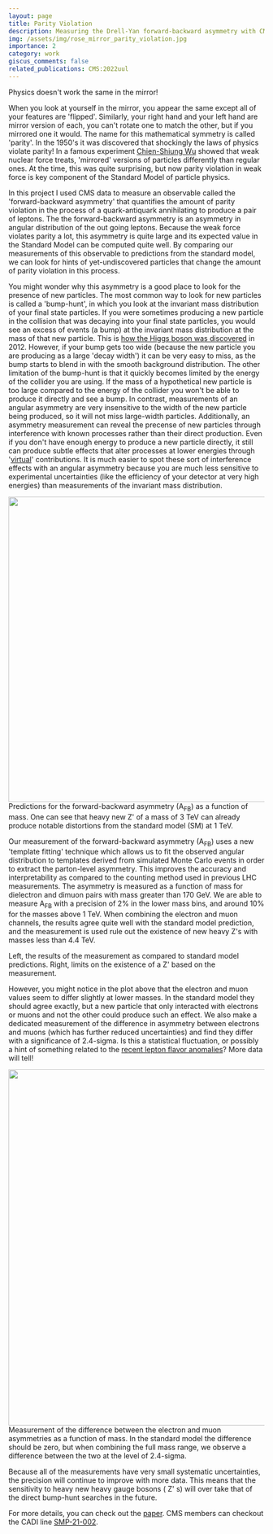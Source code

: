 ```yaml
---
layout: page
title: Parity Violation
description: Measuring the Drell-Yan forward-backward asymmetry with CMS
img: /assets/img/rose_mirror_parity_violation.jpg
importance: 2
category: work
giscus_comments: false
related_publications: CMS:2022uul
---
```

<div class="row justify-content-sm-center">
    <div style="text-align: center">
        <img class="img-fluid rounded z-depth-1" src="{{ '/assets/img/rose_mirror_parity_violation.jpg' | relative_url }}" alt="" title="CMS Collisions"/>
    </div>
</div>
<div class="caption">
    Physics doesn't work the same in the mirror!
</div>

When you look at yourself in the mirror, you appear the same except all of your features are 'flipped'. 
Similarly, your right hand and your left hand are mirror version of each, you
can't rotate one to match the other, but if you mirrored one it would.
The name for this mathematical symmetry is called 'parity'.
In the 1950's it was discovered that shockingly the laws of physics violate
parity!
In a famous experiment [Chien-Shiung Wu](https://en.wikipedia.org/wiki/Chien-Shiung_Wu) showed that weak nuclear force treats, 'mirrored' versions of particles differently than regular ones. 
At the time, this was quite surprising, but now parity violation in weak force
is key component of the Standard Model of particle physics. 

In this project I used CMS data to measure an observable called the 'forward-backward asymmetry' that quantifies 
the amount of parity violation in the process of a quark-antiquark annihilating to produce a pair of leptons.
The the forward-backward asymmetry is an asymmetry in angular distribution of
the out going leptons. Because the weak force violates parity a lot, this
asymmetry is quite large and its expected value in the Standard Model can be
computed quite well. 
By comparing our measurements of this observable to predictions from the standard model, we can look for hints of yet-undiscovered particles that change the amount of parity violation in this process. 

You might wonder why this asymmetry is a good place to look for the presence of new
particles. 
The most common way to look for new particles is called a 'bump-hunt', in
which you look at the invariant mass distribution of your final state
particles. 
If you were sometimes producing a new particle in the collision that was
decaying into your final state particles, you would see
an excess of events (a bump) at the invariant mass distribution at the mass of
that new particle. This is [how the Higgs boson was discovered](https://atlas.cern/updates/briefing/exploring-higgs-discovery-channels) in 2012.
However, if your bump gets too wide (because the new particle you are producing
as a large 'decay width') it can be very easy to miss, as the bump starts to
blend in with the smooth background distribution. 
The other limitation of the bump-hunt is that it quickly becomes limited by the
energy of the collider you are using. If the mass of a hypothetical new particle is too
large compared to the energy of the collider you won't be able to
produce it directly and see a bump. 
In contrast, measurements of an angular asymmetry are very insensitive to the
width of the new particle being produced, so it will not miss large-width
particles. 
Additionally, an asymmetry measurement can reveal the precense of new particles through interference with known processes
rather than their direct production. Even if you don't have
enough energy to produce a new particle directly, it still can produce subtle
effects that alter processes at lower energies through '[virtual](https://en.wikipedia.org/wiki/Virtual_particle)' contributions. 
It is much easier to spot these sort of interference effects with an angular
asymmetry because you are much less sensitive to experimental uncertainties
(like the efficiency of your detector at very high energies) than measurements
of the invariant mass distribution. 

<div class="row  justify-content-sm-center">
    <div style="text-align: center">
        <img class="img-fluid rounded z-depth-1" src="{{ '/assets/img/AFB_SM_Zprime.png' | relative_url }}" width = "600" alt="" title="Predictions for the forward-backward asymmetry"/>
    </div>
</div>
<div class="caption">
    Predictions for the forward-backward asymmetry (A<sub>FB</sub>) as a function of mass. One can see
    that heavy new Z' of a mass of 3 TeV can already produce notable
    distortions from the standard model (SM) at 1 TeV. 
</div>


Our measurement of the forward-backward asymmetry  (A<sub>FB</sub>) uses a new 'template fitting' technique which allows us to
fit the observed angular distribution to templates derived from simulated Monte Carlo events in
order to extract the parton-level asymmetry. 
This improves the accuracy and interpretability as compared to the counting
method used in previous LHC measurements. 
The asymmetry is measured as a function of mass for dielectron and dimuon pairs
with mass greater than 170 GeV. We are able to measure A<sub>FB</sub> with
a precision of 2% in the lower mass bins, and around 10% for the masses above
1 TeV. 
When combining the electron and muon channels, the results agree quite well
with the standard model prediction, and the measurement is used rule out the
existence of new heavy Z's with masses less than 4.4 TeV. 


<div class="row">
    <div class="col-sm mt-3 mt-md-0">
        <img class="img-fluid rounded z-depth-1" src="{{ '/assets/img/AFB_mbins_unblind.png' | relative_url }}" alt="" title="Results of AFB measurement"/>
    </div>
    <div class="col-sm mt-3 mt-md-0">
        <img class="img-fluid rounded z-depth-1" src="{{ '/assets/img/limit_obs.png' | relative_url }}" alt="" title="Limits on the existence of a new Z' based on the measurment."/>
    </div>
</div>
<div class="caption">
Left, the results of the measurement as compared to standard model predictions.
Right, limits on the existence of a Z' based on the measurement. 
</div>


However, you might notice in the plot above that the electron and muon values
seem to differ slightly at lower masses. 
In the standard model they should agree exactly, but a new particle that only
interacted with electrons or muons and not the other could produce such an
effect.
We also make a dedicated measurement of the difference in asymmetry between
electrons and muons (which has further reduced uncertainties) and find
they differ with a significance of 2.4-sigma.  Is this a statistical fluctuation, or possibly a hint of
something related to the [recent lepton flavor anomalies](https://cerncourier.com/a/flavour-anomalies-continue-to-intrigue/)? More data
will tell!


<div class="row  justify-content-sm-center">
    <div style="text-align: center">
        <img class="img-fluid rounded z-depth-1" src="{{ '/assets/img/delta_AFB.png' | relative_url }}" width = "700" alt="" title="Measurement of the difference between the electron and muon asymmetries"/>
    </div>
</div>
<div class="caption">
Measurement of the difference between the electron and muon asymmetries as
a function of mass. In the standard model the difference should be zero, 
but when combining the full mass range, we observe a difference between the two
at the level of 2.4-sigma. 
</div>

Because all of the measurements have very small systematic uncertainties, the precision will continue to improve with more data.
This means that the sensitivity to heavy new heavy gauge bosons ( Z' s) will over take that of the
direct bump-hunt searches in the future.

For more details, you can check out the
[paper](https://arxiv.org/abs/2202.12327).
CMS members can checkout the CADI line [SMP-21-002](https://cms.cern.ch/iCMS/analysisadmin/cadilines?line=SMP-21-002&tp=an&id=2415&ancode=SMP-21-002).
